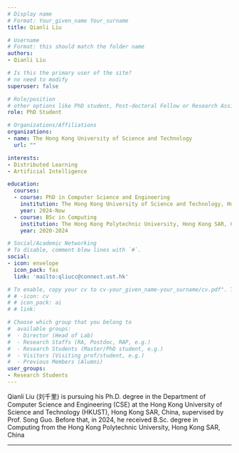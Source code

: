 ```yaml
---
# Display name
# Format: Your_given_name Your_surname 
title: Qianli Liu

# Username
# Format: this should match the folder name
authors:
- Qianli Liu

# Is this the primary user of the site?
# no need to modify 
superuser: false

# Role/position
# other options like PhD student, Post-doctoral Fellow or Research Assistant, e.g..
role: PhD Student

# Organizations/Affiliations
organizations:
- name: The Hong Kong University of Science and Technology
  url: ""

interests:
- Distributed Learning
- Artificial Intelligence

education:
  courses:
  - course: PhD in Computer Science and Engineering
    institution: The Hong Kong University of Science and Technology, Hong Kong SAR, China
    year: 2024-Now
  - course: BSc in Computing
    institution: The Hong Kong Polytechnic University, Hong Kong SAR, China
    year: 2020-2024

# Social/Academic Networking
# To disable, comment blew lines with `#`.
social:
- icon: envelope
  icon_pack: fas
  link: 'mailto:qliucc@connect.ust.hk'

# To enable, copy your cv to cv-your_given_name-your_surname/cv.pdf". To disable, comment blew lines with `#`.
# # -icon: cv
# # icon_pack: ai
# # link:

# Choose which group that you belong to
#  available groups:
#  - Director (Head of Lab)
#  - Research Staffs (RA, Postdoc, RAP, e.g.)
#  - Research Students (Master/PhD student, e.g.)
#  - Visitors (Visiting prof/student, e.g.)
#  - Previous Members (Alumni)
user_groups:
- Research Students
---
```


Qianli Liu (刘千里) is pursuing his Ph.D. degree in the Department of Computer Science and Engineering (CSE) at the Hong Kong University of Science and Technology (HKUST), Hong Kong SAR, China, supervised by Prof. Song Guo. Before that, in 2024, he received B.Sc. degree in Computing from the Hong Kong Polytechnic University, Hong Kong SAR, China

---

